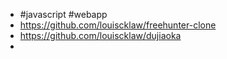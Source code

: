 - #javascript #webapp
- https://github.com/louiscklaw/freehunter-clone
- https://github.com/louiscklaw/dujiaoka
-